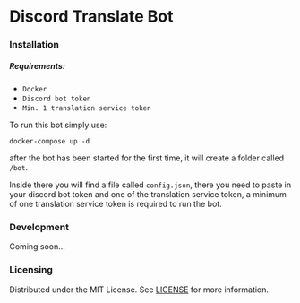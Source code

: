 # Discord Translate Bot

### Installation



##### Requirements:

- `Docker`
- `Discord bot token`
- `Min. 1 translation service token`

To run this bot simply use:

```shell
docker-compose up -d
```

after the bot has been started for the first time, it will create a folder called
`/bot`.

Inside there you will find a file called `config.json`, there you need to paste in your discord bot token and one of the translation service token,
a minimum of one translation service token is required to run the bot.

### Development

Coming soon...

### Licensing
Distributed under the MIT License. See [LICENSE](LICENSE) for more information.